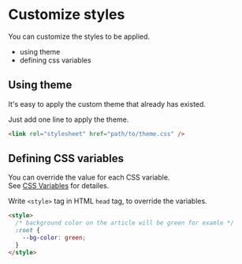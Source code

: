 # Customize styles

You can customize the styles to be applied.

- using theme
- defining css variables

## Using theme

It's easy to apply the custom theme that already has existed.

Just add one line to apply the theme.

``` html
<link rel="stylesheet" href="path/to/theme.css" />
```

## Defining CSS variables

You can override the value for each CSS variable.  
See [CSS Variables](#/?path=/md/css_variables.md) for detailes.

Write `<style>` tag in HTML `head` tag, to override the variables.


``` html
<style>
  /* background color on the article will be green for examle */
  :root {
    --bg-color: green;
  }
</style>
```
